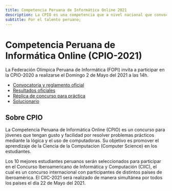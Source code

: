```yaml
---
title: Competencia Peruana de Informática Online 2021
description: La CPIO es una competencia que a nivel nacional que convoca a estudiantes pre-universitarios con habilidades de solución de problemas. Los estudiantes hacen uso de la lógica, su ingenio y habilidades de programación para resolver los desafíos presentados.
subtitle: Por el talento peruano;
---
```


# Competencia Peruana de Informática Online (CPIO-2021)

La Federación Olímpica Peruana de Informática (FOPI) invita a participar en la CPIO-2020 a realizarse el
<span class="em">Domingo 2 de Mayo del 2021 a las 14h.</span>

- [Convocatoria y reglamento oficial](../archivos/convocatoria-2021/cpio-2021.pdf)
- [Resultados oficiales](https://www.facebook.com/InformaticaPe/posts/1374727299549885)
- [Réplica de concurso para práctica](https://omegaup.com/arena/CPIO-replica/)
- [Solucionario](https://github.com/FOPInformatica/soluciones/tree/master/CPIO/2021)

## Sobre CPIO

La Competencia Peruana de Informática Online (CPIO)
es un concurso para jóvenes que tengan gusto y facilidad por resolver problemas prácticos mediante la lógica y el uso de computadoras.
Su objetivo es promover el aprendizaje de la Ciencia de la
Computacion (Computer Science) en los estudiantes.

Los 10 mejores estudiantes peruanos serán seleccionados
para participar en el Concurso Iberoamericano de Informática y Computación (CIIC), el cual es un concurso internacional con participantes
de distintos países de iberoamérica.
El CIIC-2021 será realizado de manera simultánea por todos los países
el día <span class="em">22 de Mayo del 2021.</span>

